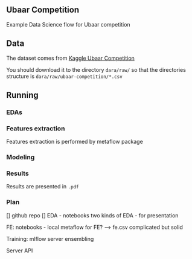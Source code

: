 ## Ubaar Competition
Example Data Science flow for Ubaar competition


## Data 
The dataset comes from [Kaggle Ubaar Competition](https://www.kaggle.com/c/ubaar-competition)

You should download it to the directory `dara/raw/` so that the directories 
structure is `dara/raw/ubaar-competition/*.csv`


## Running

### EDAs

### Features extraction
Features extraction is performed by metaflow package


### Modeling


### Results

Results are presented in `.pdf`


### Plan

[] github repo
[] EDA - notebooks
two kinds of EDA - for presentation

FE:
notebooks - local metaflow for FE?
--> fe.csv
complicated but solid

Training:
mlflow server
ensembling

Server API
